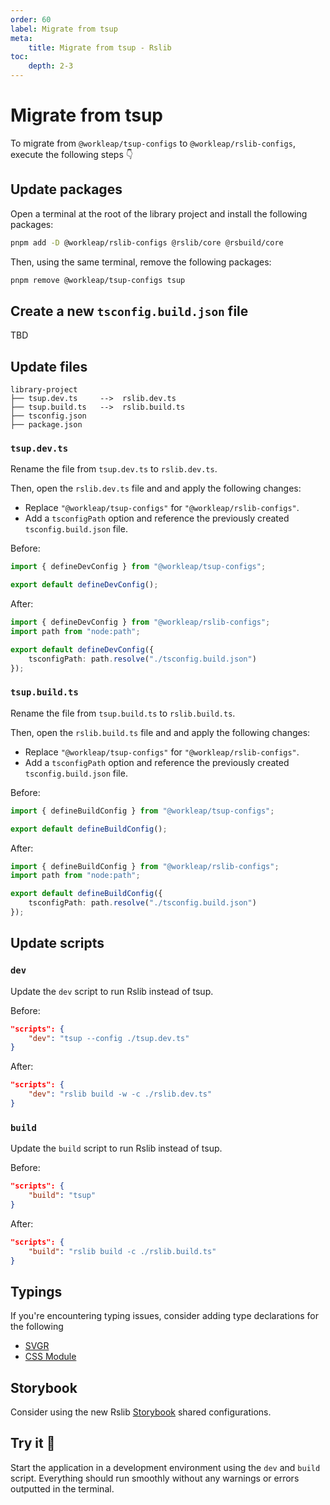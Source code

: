 ```yaml
---
order: 60
label: Migrate from tsup
meta:
    title: Migrate from tsup - Rslib
toc:
    depth: 2-3
---
```


# Migrate from tsup

To migrate from `@workleap/tsup-configs` to `@workleap/rslib-configs`, execute the following steps 👇

## Update packages

Open a terminal at the root of the library project and install the following packages:

```bash
pnpm add -D @workleap/rslib-configs @rslib/core @rsbuild/core
```

Then, using the same terminal, remove the following packages:

```bash
pnpm remove @workleap/tsup-configs tsup
```

## Create a new `tsconfig.build.json` file

TBD

## Update files

```
library-project
├── tsup.dev.ts     -->  rslib.dev.ts
├── tsup.build.ts   -->  rslib.build.ts
├── tsconfig.json
├── package.json
```

### `tsup.dev.ts`

Rename the file from `tsup.dev.ts` to `rslib.dev.ts`.

Then, open the `rslib.dev.ts` file and and apply the following changes:

- Replace `"@workleap/tsup-configs"` for `"@workleap/rslib-configs"`.
- Add a `tsconfigPath` option and reference the previously created `tsconfig.build.json` file.

Before:

```ts tsup.dev.ts
import { defineDevConfig } from "@workleap/tsup-configs";

export default defineDevConfig();
```

After:

```ts rslib.dev.ts
import { defineDevConfig } from "@workleap/rslib-configs";
import path from "node:path";

export default defineDevConfig({
    tsconfigPath: path.resolve("./tsconfig.build.json")
});
```

### `tsup.build.ts`

Rename the file from `tsup.build.ts` to `rslib.build.ts`.

Then, open the `rslib.build.ts` file and and apply the following changes:

- Replace `"@workleap/tsup-configs"` for `"@workleap/rslib-configs"`.
- Add a `tsconfigPath` option and reference the previously created `tsconfig.build.json` file.

Before:

```ts tsup.build.ts
import { defineBuildConfig } from "@workleap/tsup-configs";

export default defineBuildConfig();
```

After:

```ts rslib.build.ts
import { defineBuildConfig } from "@workleap/rslib-configs";
import path from "node:path";

export default defineBuildConfig({
    tsconfigPath: path.resolve("./tsconfig.build.json")
});
```

## Update scripts

### `dev`

Update the `dev` script to run Rslib instead of tsup.

Before:

```json package.json
"scripts": {
    "dev": "tsup --config ./tsup.dev.ts"
}
```

After:

```json package.json
"scripts": {
    "dev": "rslib build -w -c ./rslib.dev.ts"
}
```

### `build`

Update the `build` script to run Rslib instead of tsup.

Before:

```json package.json
"scripts": {
    "build": "tsup"
}
```

After:

```json package.json
"scripts": {
    "build": "rslib build -c ./rslib.build.ts"
}
```

## Typings

If you're encountering typing issues, consider adding type declarations for the following

- [SVGR](./configure-dev.md#typings)
- [CSS Module](./configure-dev.md#css-modules-typings)

## Storybook

Consider using the new Rslib [Storybook](./configure-storybook.md) shared configurations.

## Try it :rocket:

Start the application in a development environment using the `dev` and `build` script. Everything should run smoothly without any warnings or errors outputted in the terminal.


